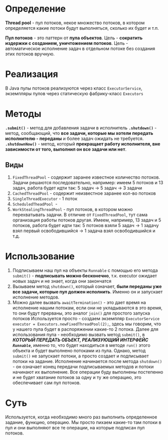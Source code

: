 # Определение
**Thread pool** - пул потоков, некое множество потоков, в котором определяется какие потоки будут выполняться, сколько их будет и т.п.

**Пул потоков** - это паттерн от **пула объектов**. Цель - **сократить издержки с созданием, уничтожением потоков**. Цель - автоматическое исполнение задач в отдельном потоке без создания этих потоков вручную.
# Реализация
В Java пулы потоков реализуются через класс `ExecutorService`, экземпляры пулов через статическую фабрику-класс `Executors`
# Методы
**`.submit()`** - метод для добавления задачи в исполнитель
**`.shutdown()`** - метод, сообщающий, что **все задачи, которые мы хотели передать исполнителю - переданы** и более задач ожидать не требуется.
**`.shutdownNow()`** - метод, который **прекращает работу исполнителя, вне зависимости от того, выполнил он все задачи или нет**.
## Виды
1. `FixedThreadPool` - содержит заранее известное количество потоков. Задачи решаются последовательно, например: имеем 5 потоков и 13 задач, работа будет идти так: 5 задач -> 5 задач -> 3 задачи
2. `CachedThreadPool` - содержит неизвестное заранее кол-во потоков
3. `SingleThreadExecutor` - 1 поток
4. `ScheduledTheadPool `- 
5. `WorkStealingThreadPool` - пул потоков, в котором можно перехватывать задачи. В отличие от `FixedThreadPool`, тут сама организация работы потоков другая. Имеем, например, 13 задач и 5 потоков, работа будет идти так: 5 потоков взяли 5 задач -> 1 задачу взял первый освободившийся -> 1 задача взял освободившийся и т.д.
# Использование
1. Подписываем наш пул на объекты `Runnable` с помощью его метода `submit()` - **подписывать можно бесконечно**, т.к. executor ожидает новых задач и не знает, когда они закончатся
2. Вызываем метод `shutdown()`, который означает, **были переданы уже все задачи, которые пул должен исполнить**. Именно он и запускает исполнение методов.
3. Можно далее вызвать `awaitTermination()` - это дает время на исполнение нашим потокам, если они не укладываются в это время, то они будут прерваны, это аналог `join()` для простого запуска потоков
Используется просто - создаем экземпляр `ExecutorService executor = Executors.newFixedThreadPool(2);`, здесь мы говорим, что у нашего пула будет в распоряжении какие-то 2 потока. Далее для использования пула - необходимо вызвать метод `submit()`, в ***КОТОРЫЙ ПЕРЕДАТЬ ОБЪЕКТ, РЕАЛИЗУЮЩИЙ ИНТЕРФЕЙС `Runnable`***, именно то, что будет находиться в методе `run()` этого объекта и будет выполнено потоками из пула. Однако, метод `submit()` не запускает потоки, а просто создает и подписывает потоки на задание. Исполнение начинается после метода `shutdown()` - он означает конец передачи подписываемых методов и потоки начинают их выполнение.
	Все операции буду выполнены постепенно и не будет хватание потоков за одну и ту же операцию, это обеспечивает сам пул потоков.
# Суть
Используется, когда необходимо много раз выполнить определенное задание, функцию, операцию. Мы просто пихаем какие-то там потоки в пул и они выполняют все те операции, на которые подписан пул потоков.